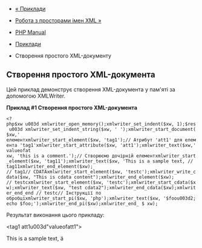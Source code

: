 - [« Приклади](xmlwriter.examples.md)
- [Робота з просторами імен XML »](example.xmlwriter-namespace.md)

- [PHP Manual](index.md)
- [Приклади](xmlwriter.examples.md)
- Створення простого XML-документу

## Створення простого XML-документа

Цей приклад демонструє створення XML-документа у пам'яті за допомогою
XMLWriter.

**Приклад #1 Створення простого XML-документа**

` <?php$xw u003d xmlwriter_open_memory();xmlwriter_set_indent($xw, 1);$res u003d xmlwriter_set_indent_string($xw, ' ');xmlwriter_start_document($xw,' елементxmlwriter_start_element($xw, 'tag1');// Атрибут 'att1' для елемента 'tag1'xmlwriter_start_attribute($xw, 'att1');xmlwriter_text($xw,'valueofat xw, 'this is a comment.');// Створюємо дочірній елементxmlwriter_start_element($xw, 'tag11');xmlwriter_text($xw, 'This is a sample text, // tag11xmlwriter_end_element($xw); // tag1// CDATAxmlwriter_start_element($xw, 'testc');xmlwriter_write_cdata($xw, "This is cdata content");xmlwriter_end_element($xw); // testcxmlwriter_start_element($xw, 'testc');xmlwriter_start_cdata($xw);xmlwriter_text($xw, "test cdata2");xmlwriter_end_cdata($xw);xmlwriter_end_end // testc// Інструкції по обробціxmlwriter_start_pi($xw, 'php');xmlwriter_text($xw, '$foou003d2;echo $foo;');xmlwriter_end_pi($xw);xmlwriter_end_ $ xw); `

Результат виконання цього прикладу:

<?xml versionu003d"1.0" encodingu003d"UTF-8"?>
<tag1 att1u003d"valueofatt1">
<!--this is a comment.-->
<tag11>This is a sample text, ä</tag11>
</tag1>
<testc><![CDATA[This is cdata content]]></testc>
<testc><![CDATA[test cdata2]]></testc>
<?php $foou003d2;echo $foo;?>
